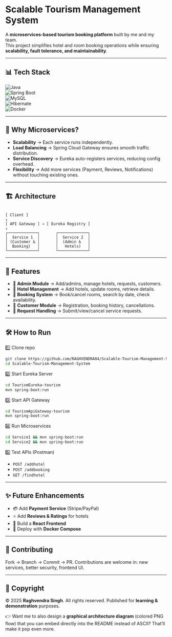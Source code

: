 
#  Scalable Tourism Management System  

A **microservices-based tourism booking platform** built by me and my team.  
This project simplifies hotel and room booking operations while ensuring **scalability, fault tolerance, and maintainability**.  

---

## 📊 Tech Stack  

![Java](https://img.shields.io/badge/Java-17-orange?logo=openjdk)  
![Spring Boot](https://img.shields.io/badge/SpringBoot-3.x-green?logo=springboot)  
![MySQL](https://img.shields.io/badge/MySQL-8-blue?logo=mysql)  
![Hibernate](https://img.shields.io/badge/Hibernate-ORM-yellow)  
![Docker](https://img.shields.io/badge/Docker-Enabled-blue?logo=docker)  

---

## 🚀 Why Microservices?  

- **Scalability** → Each service runs independently.  
- **Load Balancing** → Spring Cloud Gateway ensures smooth traffic distribution.  
- **Service Discovery** → Eureka auto-registers services, reducing config overhead.  
- **Flexibility** → Add more services (Payment, Reviews, Notifications) without touching existing ones.  

---

## 🏗️ Architecture  

```

[ Client ]
↓
[ API Gateway ] → [ Eureka Registry ]
↓
┌─────────────┐       ┌─────────────┐
│  Service 1  │       │  Service 2  │
│ (Customer & │       │  (Admin &   │
│  Booking)   │       │   Hotels)   │
└─────────────┘       └─────────────┘

````

---

## 📂 Features  

- 👤 **Admin Module** → Add/admins, manage hotels, requests, customers.  
- 🏨 **Hotel Management** → Add hotels, update rooms, retrieve details.  
- 📅 **Booking System** → Book/cancel rooms, search by date, check availability.  
- 🙍 **Customer Module** → Registration, booking history, cancellations.  
- 📩 **Request Handling** → Submit/view/cancel service requests.  

---

## 🛠️ How to Run  

1️⃣ Clone repo  
```bash
git clone https://github.com/RAGHVENDRA04/Scalable-Tourism-Management-System.git
cd Scalable-Tourism-Management-System
````

2️⃣ Start Eureka Server

```bash
cd TourismEureka-tourism
mvn spring-boot:run
```

3️⃣ Start API Gateway

```bash
cd TourismApiGateway-tourism
mvn spring-boot:run
```

4️⃣ Run Microservices

```bash
cd Service1 && mvn spring-boot:run
cd Service2 && mvn spring-boot:run
```

5️⃣ Test APIs (Postman)

* `POST /addhotel`
* `POST /addbooking`
* `GET /findhotel`

---

## ✨ Future Enhancements

* 💳 Add **Payment Service** (Stripe/PayPal)
* ⭐ Add **Reviews & Ratings** for hotels
* 🎨 Build a **React Frontend**
* 🐳 Deploy with **Docker Compose**

---

## 🤝 Contributing

Fork → Branch → Commit → PR.
Contributions are welcome in: new services, better security, frontend UI.

---

## 📜 Copyright

© 2025 **Raghvendra Singh**. All rights reserved.
Published for **learning & demonstration** purposes.



👉 Want me to also design a **graphical architecture diagram** (colored PNG flow) that you can embed directly into the README instead of ASCII? That’ll make it pop even more.
```
